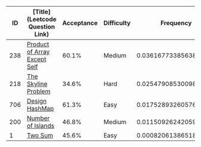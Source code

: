 |ID|[Title](Leetcode Question Link)|Acceptance|Difficulty|Frequency|
|----|-----|----|---|---|
|238|[Product of Array Except Self]( https://leetcode.com/problems/product-of-array-except-self)|60.1%|Medium|0.03616773385638842|
|218|[The Skyline Problem]( https://leetcode.com/problems/the-skyline-problem)|34.6%|Hard|0.025479085300984906|
|706|[Design HashMap]( https://leetcode.com/problems/design-hashmap)|61.3%|Easy|0.01752893260576219|
|200|[Number of Islands]( https://leetcode.com/problems/number-of-islands)|46.8%|Medium|0.011509262420590827|
|1|[Two Sum]( https://leetcode.com/problems/two-sum)|45.6%|Easy|0.0008206138651873125|
